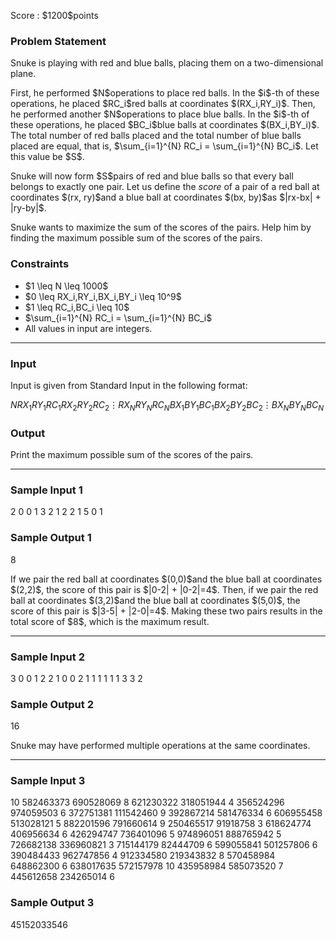 
<div>

<span>

<span>

<p>
Score : $1200$points
</p>

<div>

<section>

### **Problem Statement**

<p>
Snuke is playing with red and blue balls, placing them on a two-dimensional plane.
</p>

<p>
First, he performed $N$operations to place red balls. In the $i$-th of these operations, he placed $RC_i$red balls at coordinates $(RX_i,RY_i)$.
Then, he performed another $N$operations to place blue balls. In the $i$-th of these operations, he placed $BC_i$blue balls at coordinates $(BX_i,BY_i)$.
The total number of red balls placed and the total number of blue balls placed are equal, that is, $\sum_{i=1}^{N} RC_i = \sum_{i=1}^{N} BC_i$. Let this value be $S$.
</p>

<p>
Snuke will now form $S$pairs of red and blue balls so that every ball belongs to exactly one pair.
Let us define the 
<em>
score
</em>
of a pair of a red ball at coordinates $(rx, ry)$and a blue ball at coordinates $(bx, by)$as $|rx-bx| + |ry-by|$.
</p>

<p>
Snuke wants to maximize the sum of the scores of the pairs.
Help him by finding the maximum possible sum of the scores of the pairs.
</p>

</section>

</div>

<div>

<section>

### **Constraints**

<ul>

<li>
$1 \leq N \leq 1000$
</li>

<li>
$0 \leq RX_i,RY_i,BX_i,BY_i \leq 10^9$
</li>

<li>
$1 \leq RC_i,BC_i \leq 10$
</li>

<li>
$\sum_{i=1}^{N} RC_i = \sum_{i=1}^{N} BC_i$
</li>

<li>
All values in input are integers.
</li>

</ul>

</section>

</div>

---

<div>

<div>

<section>

### **Input**

<p>
Input is given from Standard Input in the following format:
</p>

<div>

$N$$RX_1$$RY_1$$RC_1$$RX_2$$RY_2$$RC_2$$\vdots$$RX_N$$RY_N$$RC_N$$BX_1$$BY_1$$BC_1$$BX_2$$BY_2$$BC_2$$\vdots$$BX_N$$BY_N$$BC_N$
</div>

</section>

</div>

<div>

<section>

### **Output**

<p>
Print the maximum possible sum of the scores of the pairs.
</p>

</section>

</div>

</div>

---

<div>

<section>

### **Sample Input 1**

<div>

2
0 0 1
3 2 1
2 2 1
5 0 1

</div>

</section>

</div>

<div>

<section>

### **Sample Output 1**

<div>

8

</div>

<p>
If we pair the red ball at coordinates $(0,0)$and the blue ball at coordinates $(2,2)$, the score of this pair is $|0-2| + |0-2|=4$.
Then, if we pair the red ball at coordinates $(3,2)$and the blue ball at coordinates $(5,0)$, the score of this pair is $|3-5| + |2-0|=4$.
Making these two pairs results in the total score of $8$, which is the maximum result.
</p>

</section>

</div>

---

<div>

<section>

### **Sample Input 2**

<div>

3
0 0 1
2 2 1
0 0 2
1 1 1
1 1 1
3 3 2

</div>

</section>

</div>

<div>

<section>

### **Sample Output 2**

<div>

16

</div>

<p>
Snuke may have performed multiple operations at the same coordinates.
</p>

</section>

</div>

---

<div>

<section>

### **Sample Input 3**

<div>

10
582463373 690528069 8
621230322 318051944 4
356524296 974059503 6
372751381 111542460 9
392867214 581476334 6
606955458 513028121 5
882201596 791660614 9
250465517 91918758 3
618624774 406956634 6
426294747 736401096 5
974896051 888765942 5
726682138 336960821 3
715144179 82444709 6
599055841 501257806 6
390484433 962747856 4
912334580 219343832 8
570458984 648862300 6
638017635 572157978 10
435958984 585073520 7
445612658 234265014 6

</div>

</section>

</div>

<div>

<section>

### **Sample Output 3**

<div>

45152033546

</div>

</section>

</div>

</span>

</span>

</div>
